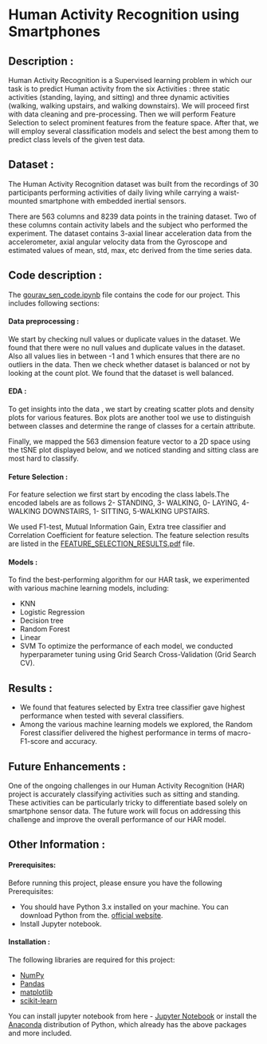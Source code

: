 
# Human Activity Recognition using Smartphones



## Description :
Human Activity Recognition is a Supervised learning problem in which our task is to predict Human
activity from the six Activities : three static activities (standing, laying, and sitting) and three
dynamic activities (walking, walking upstairs, and walking downstairs). We will proceed first with
data cleaning and pre-processing. Then we will perform Feature Selection to select prominent features
from the feature space. After that, we will employ several classification models and select the best
among them to predict class levels of the given test data.

## Dataset :
The Human Activity Recognition dataset was built from the recordings of 30  participants performing activities of daily living while carrying a waist-mounted smartphone with embedded inertial sensors.

There are 563 columns and 8239 data points in the training dataset. Two of these columns contain
activity labels and the subject who performed the experiment. The dataset contains 3-axial linear
acceleration data from the accelerometer, axial angular velocity data from the Gyroscope and estimated
values of mean, std, max, etc derived from the time series data.

## Code description :
The [gourav_sen_code.ipynb](https://github.com/sengourav/Human_Activity_Recognition/blob/main/gourav_sen_code.ipynb) file contains the code for our project. This includes following sections:

#### Data preprocessing :
We start by checking null values or duplicate values in the dataset. We found that there were no null values and duplicate values in the dataset. Also all values lies in between -1 and 1 which ensures that there are no outliers in the data. Then we check whether dataset is balanced or not by looking at the count plot. We found that the dataset is well balanced.

#### EDA :
To get insights into the data , we start 
by creating scatter plots and density plots for various features. Box plots are another tool we use to distinguish between classes and determine the
range of classes for a certain attribute.

Finally, we mapped the 563 dimension feature vector to a 2D
space using the tSNE plot displayed below, and we noticed standing and sitting class are
most hard to classify.

#### Feture Selection :
For feature selection we first start by encoding the class labels.The encoded labels are as follows 2- STANDING,
3- WALKING, 0- LAYING, 4- WALKING DOWNSTAIRS, 1- SITTING, 5-WALKING UPSTAIRS.

We used F1-test, Mutual Information Gain, Extra tree classifier and Correlation Coefficient for feature selection. The feature selection results are listed in the [FEATURE_SELECTION_RESULTS.pdf](https://github.com/sengourav/Human_Activity_Recognition/blob/main/FEATURE_SELECTION_RESULTS.pdf) file.


#### Models :
To find the best-performing algorithm for our HAR task, we experimented with various machine learning models, including:

 - KNN 
 - Logistic Regression 
 - Decision tree 
 - Random Forest
 - Linear
 - SVM 
 To optimize the performance of each model, we conducted hyperparameter tuning using Grid Search Cross-Validation (Grid Search CV). 

 ## Results :
- We found that features selected by Extra tree classifier gave highest performance when tested with several classifiers.
- Among the various machine learning models we explored, the Random Forest classifier delivered the highest performance in terms of macro- F1-score and accuracy.
## Future Enhancements : 
One of the ongoing challenges in our Human Activity Recognition (HAR) project is accurately classifying activities such as sitting and standing. These activities can be particularly tricky to differentiate based solely on smartphone sensor data. The future work will focus on addressing this challenge and improve the overall performance of our HAR model.

## Other Information :
#### Prerequisites:
Before running this project, please ensure you have the following Prerequisites:
- You should have Python 3.x installed on your machine. You can download Python from the. [official website](https://www.python.org/downloads/).
- Install Jupyter notebook.

#### Installation :
The following libraries are required for this project:

- [NumPy](http://www.numpy.org/)
- [Pandas](http://pandas.pydata.org/)
- [matplotlib](http://matplotlib.org/)
- [scikit-learn](http://scikit-learn.org/stable/)

You can install jupyter notebook from here - [Jupyter Notebook](http://jupyter.org/install.html) or install the [Anaconda](https://www.anaconda.com/download/) distribution of Python, which already has the above packages and more included. 




